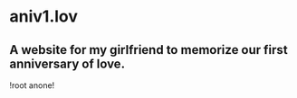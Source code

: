 # aniv1.lov
## A website for my girlfriend to memorize our first anniversary of love.

!root anone!

